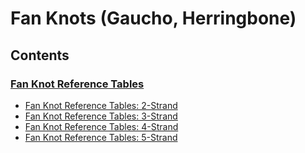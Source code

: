 # Fan Knots (Gaucho, Herringbone)


## Contents

### [Fan Knot Reference Tables](fan-reference.md)

* [Fan Knot Reference Tables: 2-Strand](fan-reference-2-strand.md)
* [Fan Knot Reference Tables: 3-Strand](fan-reference-3-strand.md)
* [Fan Knot Reference Tables: 4-Strand](fan-reference-4-strand.md)
* [Fan Knot Reference Tables: 5-Strand](fan-reference-5-strand.md)

